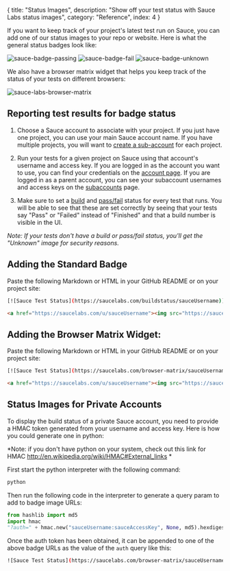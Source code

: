 {
  title: "Status Images",
  description: "Show off your test status with Sauce Labs status images",
  category: "Reference",
  index: 4
}

If you want to keep track of your project's latest test run on Sauce, you can add one of our status images to your repo or website. Here is what the general status badges look like:

![sauce-badge-passing](https://saucelabs.com/images/status-passing.png) ![sauce-badge-fail](https://saucelabs.com/images/status-failed.png) ![sauce-badge-unknown](https://saucelabs.com/images/status-unknown.png)

We also have a browser matrix widget that helps you keep track of the status of your tests on different browsers:

![sauce-labs-browser-matrix](https://saucelabs.com/images/status-browser-matrix.svg)

## Reporting test results for badge status

1. Choose a Sauce account to associate with your project.
If you just have one project, you can use your main Sauce account name.
If you have multiple projects, you will want to [create a sub-account](/reference/user-management/) for each project.

2. Run your tests for a given project on Sauce using that account's username and access key. If you are logged in as the account you want to use, you can find your credentials on the [account page](https://saucelabs.com/account). If you are logged in as a parent account, you can see your subaccount usernames and access keys on the [subaccounts](https://saucelabs.com/sub-accounts) page.

3. Make sure to set a [build](/reference/jobs/#record-the-build-number) and [pass/fail](/reference/jobs/#record-pass-fail-status) status for every test that runs. You will be able to see that these are set correctly by seeing that your tests say "Pass" or "Failed" instead of "Finished" and that a build number is visible in the UI.

*Note: If your tests don't have a build or pass/fail status, you'll get the "Unknown" image for security reasons.*

## Adding the Standard Badge

Paste the following Markdown or HTML in your GitHub README or on your project site:

```bash
[![Sauce Test Status](https://saucelabs.com/buildstatus/sauceUsername)](https://saucelabs.com/u/sauceUsername)
```

```html
<a href="https://saucelabs.com/u/sauceUsername"><img src="https://saucelabs.com/buildstatus/sauceUsername" alt="Sauce Test Status"></a>
```


## Adding the Browser Matrix Widget:

Paste the following Markdown or HTML in your GitHub README or on your project site:

```bash
[![Sauce Test Status](https://saucelabs.com/browser-matrix/sauceUsername.svg)](https://saucelabs.com/u/sauceUsername)
```

```html
<a href="https://saucelabs.com/u/sauceUsername"><img src="https://saucelabs.com/browser-matrix/sauceUsername.svg" alt="Sauce Test Status"></a>
```

## Status Images for Private Accounts

To display the build status of a private Sauce account, you need to provide a HMAC token generated from your username and access key. Here is how you could generate one in python:

*Note: if you don't have python on your system, check out this link for HMAC http://en.wikipedia.org/wiki/HMAC#External_links *

First start the python interpreter with the following command:
```bash
python
```

Then run the following code in the interpreter to generate a query param to add to badge image URLs:
```python
from hashlib import md5
import hmac
"?auth=" + hmac.new("sauceUsername:sauceAccessKey", None, md5).hexdigest()
```

Once the auth token has been obtained, it can be appended to one of the above badge URLs as the value of the `auth` query like this:

```bash
![Sauce Test Status](https://saucelabs.com/browser-matrix/sauceUsername.svg?auth=AUTH_TOKEN)
```